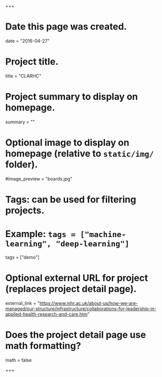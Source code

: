+++
# Date this page was created.
date = "2016-04-27"

# Project title.
title = "CLARHC"

# Project summary to display on homepage.
summary = ""

# Optional image to display on homepage (relative to `static/img/` folder).
#image_preview = "boards.jpg"

# Tags: can be used for filtering projects.
# Example: `tags = ["machine-learning", "deep-learning"]`
tags = ["demo"]

# Optional external URL for project (replaces project detail page).
external_link = "https://www.nihr.ac.uk/about-us/how-we-are-managed/our-structure/infrastructure/collaborations-for-leadership-in-applied-health-research-and-care.htm"

# Does the project detail page use math formatting?
math = false

+++

